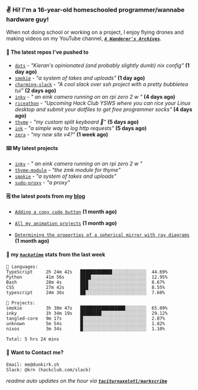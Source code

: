 ### ✌️ Hi! I'm a 16-year-old homeschooled programmer/wannabe hardware guy!

When not doing school or working on a project, I enjoy flying drones and making videos on my YouTube channel, [**_`A Wanderer's Archives`_**](https://youtube.com/@wanderer.archives).

#### 👷 The latest repos I've pushed to

- [`dots`](https://github.com/taciturnaxolotl/dots) - _"Kieran's opinionated (and probably slightly dumb) nix config"_ **(1 day ago)**
- [`smokie`](https://github.com/taciturnaxolotl/smokie) - _"a system of takes and uploads"_ **(1 day ago)**
- [`charming-slack`](https://github.com/taciturnaxolotl/charming-slack) - _"A cool slack over ssh project with a pretty bubbletea tui"_ **(2 days ago)**
- [`inky`](https://github.com/taciturnaxolotl/inky) - _" an eink camera running on an rpi zero 2 w "_ **(4 days ago)**
- [`riceathon`](https://github.com/hackclub/riceathon) - _"Upcoming Hack Club YSWS where you can rice your Linux desktop and submit your dotfiles to get free programmer socks"_ **(4 days ago)**
- [`thyme`](https://github.com/taciturnaxolotl/thyme) - _"my custom split keyboard 🫶"_ **(5 days ago)**
- [`ink`](https://github.com/taciturnaxolotl/ink) - _"a simple way to log http requests"_ **(5 days ago)**
- [`zera`](https://github.com/taciturnaxolotl/zera) - _"my new site v4?"_ **(1 week ago)**

#### ⌨️ My latest projects

- [`inky`](https://github.com/taciturnaxolotl/inky) - _" an eink camera running on an rpi zero 2 w "_
- [`thyme-module`](https://github.com/taciturnaxolotl/thyme-module) - _"the zmk module for thyme"_
- [`smokie`](https://github.com/taciturnaxolotl/smokie) - _"a system of takes and uploads"_
- [`sudo-proxy`](https://github.com/taciturnaxolotl/sudo-proxy) - _"a proxy"_

#### 🗒️ the latest posts from my [blog](https://dunkirk.sh)

- [`Adding a copy code button`](https://dunkirk.sh/blog/adding-a-copy-button/) **(1 month ago)**

- [`All my animation projects`](https://dunkirk.sh/blog/my-animations/) **(1 month ago)**

- [`Determining the properties of a spherical mirror with ray diagrams`](https://dunkirk.sh/blog/spherical-ray-diagrams/) **(1 month ago)**



#### 📡 my [_`hackatime`_](https://waka.hackclub.com) stats from the last week

```text
💾 Languages:
TypeScript     2h 24m 42s   ████████████░░░░░░░░░░░░░  44.69%
Python         41m 56s      ████░░░░░░░░░░░░░░░░░░░░░  12.95%
Bash           28m 4s       ███░░░░░░░░░░░░░░░░░░░░░░  8.67%
CSS            27m 42s      ███░░░░░░░░░░░░░░░░░░░░░░  8.55%
typescript     24m 36s      ██░░░░░░░░░░░░░░░░░░░░░░░  7.60%

💼 Projects:
smokie         3h 30m 47s   █████████████████░░░░░░░░  65.09%
inky           1h 34m 19s   ████████░░░░░░░░░░░░░░░░░  29.12%
tangled-core   9m 17s       █░░░░░░░░░░░░░░░░░░░░░░░░  2.87%
unknown        5m 54s       █░░░░░░░░░░░░░░░░░░░░░░░░  1.82%
nixos          3m 34s       █░░░░░░░░░░░░░░░░░░░░░░░░  1.10%

Total: 5 hrs 24 mins
```

#### 📮 Want to Contact me?

```text
Email: me@dunkirk.sh
Slack: @krn (hackclub.com/slack)
```

_readme auto updates on the hour via [**`taciturnaxolotl/markscribe`**](https://github.com/taciturnaxolotl/markscribe)_
